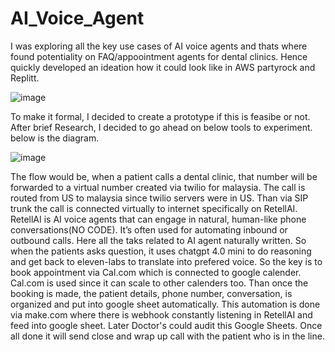 # AI_Voice_Agent

I was exploring all the key use cases of AI voice agents and thats where found potentiality on FAQ/appoointment agents for dental clinics. Hence quickly developed an ideation how it could look like in AWS partyrock and Replitt.

![image](https://github.com/user-attachments/assets/cdb2ec88-d73d-44e9-83a6-0b3d7b329c37)

To make it formal, I decided to create a prototype if this is feasibe or not. After brief Research, I decided to go ahead on below tools to experiment.
below is the diagram.

![image](https://github.com/user-attachments/assets/5221d419-83a7-4e36-abbe-17e1b91f27f0)


The flow would be, when a patient calls a dental clinic, that number will be forwarded to a virtual number created via twilio for malaysia. The call is routed from US to malaysia since twilio servers were in US. Than via SIP trunk the call is connected virtually to internet specifically on RetellAI. RetellAI is AI voice agents that can engage in natural, human-like phone conversations(NO CODE). It’s often used for automating inbound or outbound calls. Here all the taks related to AI agent naturally written. So when the patients asks question, it uses chatgpt 4.0 mini to do reasoning and get back to eleven-labs to translate into prefered voice. So the key is to book appointment via Cal.com which is connected to google calender. Cal.com is used since it can scale to other calenders too. Than once the booking is made, the patient details, phone number, conversation, is organized and put into google sheet automatically. This automation is done via make.com where there is webhook constantly listening in RetellAI and feed into google sheet. Later Doctor's could audit this Google Sheets. Once all done it will send close and wrap up call with the patient who is in the line.
